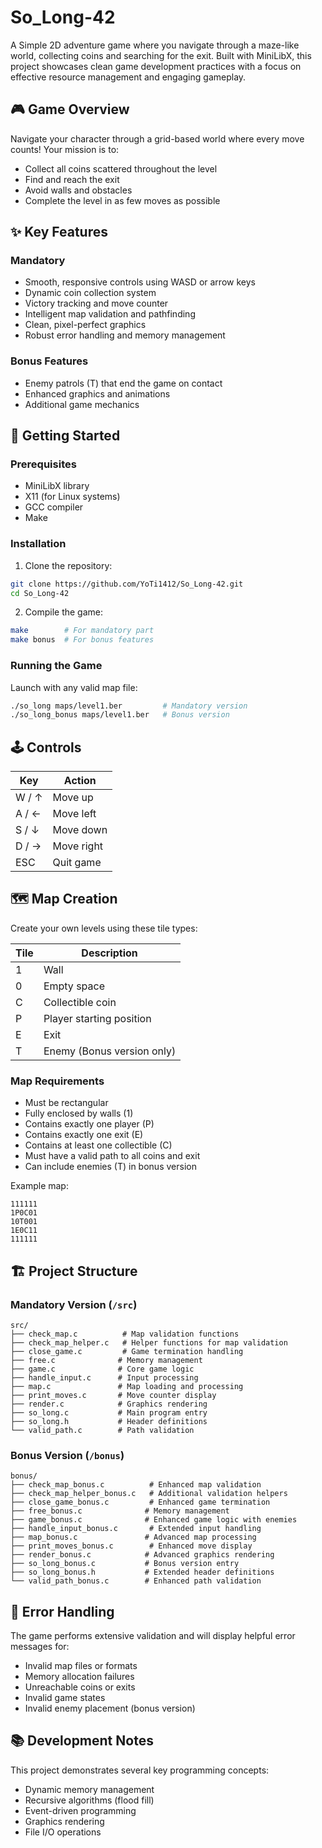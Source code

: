 # So_Long-42
A Simple 2D adventure game where you navigate through a maze-like world, collecting coins and searching for the exit. Built with MiniLibX, this project showcases clean game development practices with a focus on effective resource management and engaging gameplay.

## 🎮 Game Overview

Navigate your character through a grid-based world where every move counts! Your mission is to:
- Collect all coins scattered throughout the level
- Find and reach the exit
- Avoid walls and obstacles
- Complete the level in as few moves as possible

## ✨ Key Features

### Mandatory
- Smooth, responsive controls using WASD or arrow keys
- Dynamic coin collection system
- Victory tracking and move counter
- Intelligent map validation and pathfinding
- Clean, pixel-perfect graphics
- Robust error handling and memory management

### Bonus Features
- Enemy patrols (T) that end the game on contact
- Enhanced graphics and animations
- Additional game mechanics

## 🚀 Getting Started

### Prerequisites

- MiniLibX library
- X11 (for Linux systems)
- GCC compiler
- Make

### Installation

1. Clone the repository:
```bash
git clone https://github.com/YoTi1412/So_Long-42.git
cd So_Long-42
```

2. Compile the game:
```bash
make        # For mandatory part
make bonus  # For bonus features
```

### Running the Game

Launch with any valid map file:
```bash
./so_long maps/level1.ber         # Mandatory version
./so_long_bonus maps/level1.ber   # Bonus version
```

## 🕹️ Controls

| Key | Action |
|-----|--------|
| W / ↑ | Move up |
| A / ← | Move left |
| S / ↓ | Move down |
| D / → | Move right |
| ESC | Quit game |

## 🗺️ Map Creation

Create your own levels using these tile types:

| Tile | Description |
|------|-------------|
| 1 | Wall |
| 0 | Empty space |
| C | Collectible coin |
| P | Player starting position |
| E | Exit |
| T | Enemy (Bonus version only) |

### Map Requirements

- Must be rectangular
- Fully enclosed by walls (1)
- Contains exactly one player (P)
- Contains exactly one exit (E)
- Contains at least one collectible (C)
- Must have a valid path to all coins and exit
- Can include enemies (T) in bonus version

Example map:
```
111111
1P0C01
10T001
1E0C11
111111
```

## 🏗️ Project Structure

### Mandatory Version (`/src`)
```
src/
├── check_map.c          # Map validation functions
├── check_map_helper.c   # Helper functions for map validation
├── close_game.c         # Game termination handling
├── free.c              # Memory management
├── game.c              # Core game logic
├── handle_input.c      # Input processing
├── map.c               # Map loading and processing
├── print_moves.c       # Move counter display
├── render.c            # Graphics rendering
├── so_long.c           # Main program entry
├── so_long.h           # Header definitions
└── valid_path.c        # Path validation
```

### Bonus Version (`/bonus`)
```
bonus/
├── check_map_bonus.c          # Enhanced map validation
├── check_map_helper_bonus.c   # Additional validation helpers
├── close_game_bonus.c         # Enhanced game termination
├── free_bonus.c              # Memory management
├── game_bonus.c              # Enhanced game logic with enemies
├── handle_input_bonus.c       # Extended input handling
├── map_bonus.c               # Advanced map processing
├── print_moves_bonus.c        # Enhanced move display
├── render_bonus.c            # Advanced graphics rendering
├── so_long_bonus.c           # Bonus version entry
├── so_long_bonus.h           # Extended header definitions
└── valid_path_bonus.c        # Enhanced path validation
```

## 🐛 Error Handling

The game performs extensive validation and will display helpful error messages for:
- Invalid map files or formats
- Memory allocation failures
- Unreachable coins or exits
- Invalid game states
- Invalid enemy placement (bonus version)

## 📚 Development Notes

This project demonstrates several key programming concepts:
- Dynamic memory management
- Recursive algorithms (flood fill)
- Event-driven programming
- Graphics rendering
- File I/O operations
